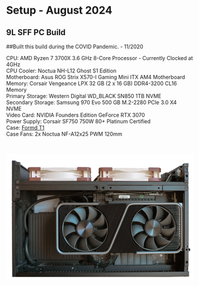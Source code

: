 # Setup - August 2024

## 9L SFF PC Build
##Built this build during the COVID Pandemic. - 11/2020

CPU: AMD Ryzen 7 3700X 3.6 GHz 8-Core Processor - Currently Clocked at 4GHz <br>
CPU Cooler: Noctua NH-L12 Ghost S1 Edition <br>
Motherboard: Asus ROG Strix X570-I Gaming Mini ITX AM4 Motherboard <br>
Memory: Corsair Vengeance LPX 32 GB (2 x 16 GB) DDR4-3200 CL16 Memory <br>
Primary Storage: Western Digital WD_BLACK SN850 1TB NVME <br>
Secondary Storage: Samsung 970 Evo 500 GB M.2-2280 PCIe 3.0 X4 NVME <br>
Video Card: NVIDIA Founders Edition GeForce RTX 3070 <br>
Power Supply: Corsair SF750 750W 80+ Platinum Certified <br>
Case: [Formd T1](https://formdworks.com/collections/t1-1) <br>
Case Fans: 2x Noctua NF-A12x25 PWM 120mm <br>

<br>

![gpu_side](Images/gpu_side.png)
